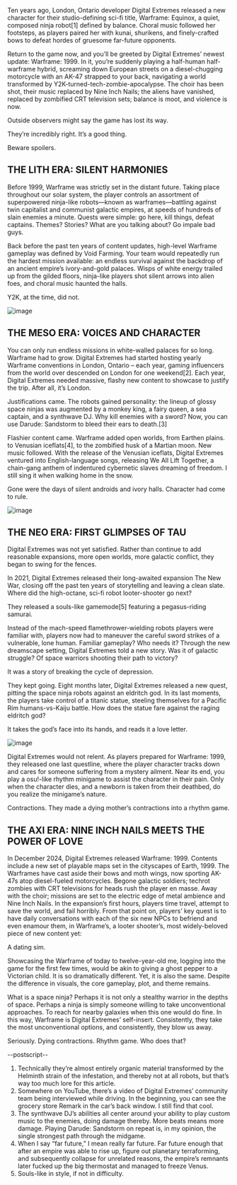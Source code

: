 Ten years ago, London, Ontario developer Digital Extremes released a new character for their studio-defining sci-fi title, Warframe: Equinox, a quiet, composed ninja robot[1] defined by balance. Choral music followed her footsteps, as players paired her with kunai, shurikens, and finely-crafted bows to defeat hordes of gruesome far-future opponents.

Return to the game now, and you’ll be greeted by Digital Extremes’ newest update: Warframe: 1999. In it, you’re suddenly playing a half-human half-warframe hybrid, screaming down European streets on a diesel-chugging motorcycle with an AK-47 strapped to your back, navigating a world transformed by Y2K-turned-tech-zombie-apocalypse. The choir has been shot, their music replaced by Nine Inch Nails; the aliens have vanished, replaced by zombified CRT television sets; balance is moot, and violence is now.

Outside observers might say the game has lost its way.

They’re incredibly right. It’s a good thing.

Beware spoilers.

## THE LITH ERA: SILENT HARMONIES 

Before 1999, Warframe was strictly set in the distant future. Taking place throughout our solar system, the player controls an assortment of superpowered ninja-like robots—known as warframes—battling against twin capitalist and communist galactic empires, at speeds of hundreds of slain enemies a minute. Quests were simple: go here, kill things, defeat captains. Themes? Stories? What are you talking about? Go impale bad guys.

Back before the past ten years of content updates, high-level Warframe gameplay was defined by Void Farming. Your team would repeatedly run the hardest mission available: an endless survival against the backdrop of an ancient empire’s ivory-and-gold palaces. Wisps of white energy trailed up from the gilded floors, ninja-like players shot silent arrows into alien foes, and choral music haunted the halls.

Y2K, at the time, did not.

![image](/works/writing/mathnews/warframe-1.png)

## THE MESO ERA: VOICES AND CHARACTER

You can only run endless missions in white-walled palaces for so long. Warframe had to grow. Digital Extremes had started hosting yearly Warframe conventions in London, Ontario – each year, gaming influencers from the world over descended on London for one weekend[2]. Each year, Digital Extremes needed massive, flashy new content to showcase to justify the trip. After all, it’s London.

Justifications came. The robots gained personality: the lineup of glossy space ninjas was augmented by a monkey king, a fairy queen, a sea captain, and a synthwave DJ. Why kill enemies with a sword? Now, you can use Darude: Sandstorm to bleed their ears to death.[3] 

Flashier content came. Warframe added open worlds, from Earthen plains. to Venusian iceflats[4], to the zombified husk of a Martian moon. New music followed. With the release of the Venusian iceflats, Digital Extremes ventured into English-language songs, releasing We All Lift Together, a chain-gang anthem of indentured cybernetic slaves dreaming of freedom. I still sing it when walking home in the snow.

Gone were the days of silent androids and ivory halls. Character had come to rule.

![image](/works/writing/mathnews/warframe-2.png)

## THE NEO ERA: FIRST GLIMPSES OF TAU

Digital Extremes was not yet satisfied. Rather than continue to add reasonable expansions, more open worlds, more galactic conflict, they began to swing for the fences. 

In 2021, Digital Extremes released their long-awaited expansion The New War, closing off the past ten years of storytelling and leaving a clean slate. Where did the high-octane, sci-fi robot looter-shooter go next?

They released a souls-like gamemode[5] featuring a pegasus-riding samurai.

Instead of the mach-speed flamethrower-wielding robots players were familiar with, players now had to maneuver the careful sword strikes of a vulnerable, lone human. Familiar gameplay? Who needs it? Through the new dreamscape setting, Digital Extremes told a new story. Was it of galactic struggle? Of space warriors shooting their path to victory?

It was a story of breaking the cycle of depression.

They kept going. Eight months later, Digital Extremes released a new quest, pitting the space ninja robots against an eldritch god. In its last moments, the players take control of a titanic statue, steeling themselves for a Pacific Rim humans-vs-Kaiju battle. How does the statue fare against the raging eldritch god?

It takes the god’s face into its hands, and reads it a love letter.

![image](/works/writing/mathnews/warframe-3.png)

Digital Extremes would not relent. As players prepared for Warframe: 1999, they released one last questline, where the player character tracks down and cares for someone suffering from a mystery ailment. Near its end, you play a osu!-like rhythm minigame to assist the character in their pain. Only when the character dies, and a newborn is taken from their deathbed, do you realize the minigame’s nature.

Contractions. They made a dying mother’s contractions into a rhythm game.

## THE AXI ERA: NINE INCH NAILS MEETS THE POWER OF LOVE   

In December 2024, Digital Extremes released Warframe: 1999. Contents include a new set of playable maps set in the cityscapes of Earth, 1999. The Warframes have cast aside their bows and moth wings, now sporting AK-47s atop diesel-fueled motorcycles. Begone galactic soldiers; techrot zombies with CRT televisions for heads rush the player en masse. Away with the choir; missions are set to the electric edge of metal ambience and Nine Inch Nails. In the expansion’s first hours, players time travel, attempt to save the world, and fail horribly. From that point on, players’ key quest is to have daily conversations with each of the six new NPCs to befriend and even enamour them, in Warframe’s, a looter shooter’s, most widely-beloved piece of new content yet: 

A dating sim.

Showcasing the Warframe of today to twelve-year-old me, logging into the game for the first few times, would be akin to giving a ghost pepper to a Victorian child. It is so dramatically different. Yet, it is also the same. Despite the difference in visuals, the core gameplay, plot, and theme remains.

What is a space ninja? Perhaps it is not only a stealthy warrior in the depths of space. Perhaps a ninja is simply someone willing to take unconventional approaches. To reach for nearby galaxies when this one would do fine. In this way, Warframe is Digital Extremes’ self-insert. Consistently, they take the most unconventional options, and consistently, they blow us away.

Seriously. Dying contractions. Rhythm game. Who does that?

--postscript--

1. Technically they’re almost entirely organic material transformed by the Helminth strain of the infestation, and thereby not at all robots, but that’s way too much lore for this article.
2. Somewhere on YouTube, there’s a video of Digital Extremes’ community team being interviewed while driving. In the beginning, you can see the grocery store Remark in the car’s back window. I still find that cool.
3. The synthwave DJ’s abilities all center around your ability to play custom music to the enemies, doing damage thereby. More beats means more damage. Playing Darude: Sandstorm on repeat is, in my opinion, the single strongest path through the midgame.
4. When I say “far future,” I mean really far future. Far future enough that after an empire was able to rise up, figure out planetary terraforming, and subsequently collapse for unrelated reasons, the empire’s remnants later fucked up the big thermostat and managed to freeze Venus. 
5. Souls-like in style, if not in difficulty.
